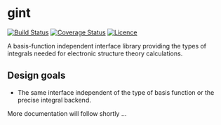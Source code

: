 # gint
[![Build Status](https://travis-ci.org/molsturm/gint.svg?branch=master)](https://travis-ci.org/molsturm/gscf)
[![Coverage Status](https://coveralls.io/repos/github/molsturm/gint/badge.svg?branch=master)](https://coveralls.io/github/molsturm/gint)
[![Licence](https://img.shields.io/github/license/molsturm/gint.svg)](LICENCE)

A basis-function independent interface library providing the types of
integrals needed for electronic structure theory calculations.

## Design goals
- The same interface independent of the type of basis function or the precise
  integral backend.

More documentation will follow shortly ...
